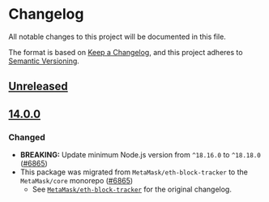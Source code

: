 # Changelog

All notable changes to this project will be documented in this file.

The format is based on [Keep a Changelog](https://keepachangelog.com/en/1.0.0/),
and this project adheres to [Semantic Versioning](https://semver.org/spec/v2.0.0.html).

## [Unreleased]

## [14.0.0]

### Changed

- **BREAKING:** Update minimum Node.js version from `^18.16.0` to `^18.18.0` ([#6865](https://github.com/MetaMask/core/pull/6865))
- This package was migrated from `MetaMask/eth-block-tracker` to the
  `MetaMask/core` monorepo ([#6865](https://github.com/MetaMask/core/pull/6865))
  - See [`MetaMask/eth-block-tracker`](https://github.com/MetaMask/eth-block-tracker/blob/main/CHANGELOG.md)
    for the original changelog.

[Unreleased]: https://github.com/MetaMask/core/compare/@metamask/eth-block-tracker@14.0.0...HEAD
[14.0.0]: https://github.com/MetaMask/core/releases/tag/@metamask/eth-block-tracker@14.0.0
